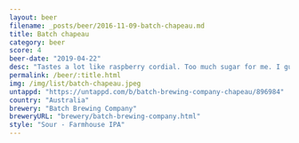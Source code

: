 ```yaml
---
layout: beer
filename: _posts/beer/2016-11-09-batch-chapeau.md
title: Batch chapeau
category: beer
score: 4
beer-date: "2019-04-22"
desc: "Tastes a lot like raspberry cordial. Too much sugar for me. I guess if you don’t like beer but want to get pissed then it would work for you"
permalink: /beer/:title.html
img: /img/list/batch-chapeau.jpeg
untappd: "https://untappd.com/b/batch-brewing-company-chapeau/896984"
country: "Australia"
brewery: "Batch Brewing Company"
breweryURL: "brewery/batch-brewing-company.html"
style: "Sour - Farmhouse IPA"
---
```

